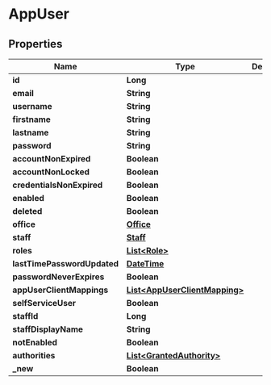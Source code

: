 
# AppUser

## Properties
Name | Type | Description | Notes
------------ | ------------- | ------------- | -------------
**id** | **Long** |  |  [optional]
**email** | **String** |  |  [optional]
**username** | **String** |  |  [optional]
**firstname** | **String** |  |  [optional]
**lastname** | **String** |  |  [optional]
**password** | **String** |  |  [optional]
**accountNonExpired** | **Boolean** |  |  [optional]
**accountNonLocked** | **Boolean** |  |  [optional]
**credentialsNonExpired** | **Boolean** |  |  [optional]
**enabled** | **Boolean** |  |  [optional]
**deleted** | **Boolean** |  |  [optional]
**office** | [**Office**](Office.md) |  |  [optional]
**staff** | [**Staff**](Staff.md) |  |  [optional]
**roles** | [**List&lt;Role&gt;**](Role.md) |  |  [optional]
**lastTimePasswordUpdated** | [**DateTime**](DateTime.md) |  |  [optional]
**passwordNeverExpires** | **Boolean** |  |  [optional]
**appUserClientMappings** | [**List&lt;AppUserClientMapping&gt;**](AppUserClientMapping.md) |  |  [optional]
**selfServiceUser** | **Boolean** |  |  [optional]
**staffId** | **Long** |  |  [optional]
**staffDisplayName** | **String** |  |  [optional]
**notEnabled** | **Boolean** |  |  [optional]
**authorities** | [**List&lt;GrantedAuthority&gt;**](GrantedAuthority.md) |  |  [optional]
**_new** | **Boolean** |  |  [optional]



